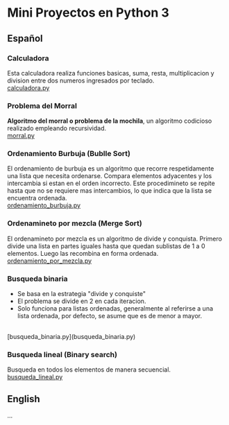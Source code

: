 # Mini Proyectos en Python 3
## Español

### Calculadora
Esta calculadora realiza funciones basicas, suma, resta, multiplicacion y division entre dos numeros ingresados por teclado.
<br>
[calculadora.py](calculadora.py)

### Problema del Morral
<b>Algoritmo del morral o problema de la mochila</b>, un algoritmo codicioso realizado empleando recursividad.
<br>
[morral.py](morral.py)

### Ordenamiento Burbuja (Bublle Sort)
El ordenamiento de burbuja es un algoritmo que recorre respetidamente una lista que necesita ordenarse. Compara elementos adyacentes y los intercambia si estan en el orden incorrecto. Este procedimineto se repite hasta que no se requiere mas intercambios, lo que indica que la lista se encuentra ordenada.
<br>
[ordenamiento_burbuja.py](ordenamiento_burbuja.py)

### Ordenamineto por mezcla (Merge Sort)
El ordenamineto por mezcla es un algoritmo de divide y conquista. Primero divide una lista en partes iguales hasta que quedan sublistas de 1 a 0 elementos. Luego las recombina en forma ordenada.
<br>
[ordenamiento_por_mezcla.py](ordenamiento_por_mezcla.py)

### Busqueda binaria
* Se basa en la estrategia "divide y conquiste"
* El problema se divide en 2 en cada iteracion.
* Solo funciona para listas ordenadas, generalmente al referirse a una lista ordenada,    por defecto, se asume que es de menor a mayor.
<br>
[busqueda_binaria.py](busqueda_binaria.py)

### Busqueda lineal (Binary search)
Busqueda en todos los elementos de manera secuencial.
<br>
[busqueda_lineal.py](busqueda_lineal.py)


## English
...
